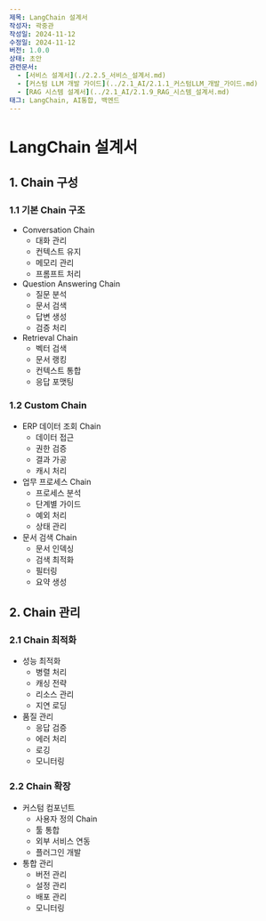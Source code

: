 ```yaml
---
제목: LangChain 설계서
작성자: 곽중관
작성일: 2024-11-12
수정일: 2024-11-12
버전: 1.0.0
상태: 초안
관련문서:
  - [서비스 설계서](./2.2.5_서비스_설계서.md)
  - [커스텀 LLM 개발 가이드](../2.1_AI/2.1.1_커스텀LLM_개발_가이드.md)
  - [RAG 시스템 설계서](../2.1_AI/2.1.9_RAG_시스템_설계서.md)
태그: LangChain, AI통합, 백엔드
---
```


# LangChain 설계서

## 1. Chain 구성

### 1.1 기본 Chain 구조
- Conversation Chain
  - 대화 관리
  - 컨텍스트 유지
  - 메모리 관리
  - 프롬프트 처리
- Question Answering Chain
  - 질문 분석
  - 문서 검색
  - 답변 생성
  - 검증 처리
- Retrieval Chain
  - 벡터 검색
  - 문서 랭킹
  - 컨텍스트 통합
  - 응답 포맷팅

### 1.2 Custom Chain
- ERP 데이터 조회 Chain
  - 데이터 접근
  - 권한 검증
  - 결과 가공
  - 캐시 처리
- 업무 프로세스 Chain
  - 프로세스 분석
  - 단계별 가이드
  - 예외 처리
  - 상태 관리
- 문서 검색 Chain
  - 문서 인덱싱
  - 검색 최적화
  - 필터링
  - 요약 생성

## 2. Chain 관리

### 2.1 Chain 최적화
- 성능 최적화
  - 병렬 처리
  - 캐싱 전략
  - 리소스 관리
  - 지연 로딩
- 품질 관리
  - 응답 검증
  - 에러 처리
  - 로깅
  - 모니터링

### 2.2 Chain 확장
- 커스텀 컴포넌트
  - 사용자 정의 Chain
  - 툴 통합
  - 외부 서비스 연동
  - 플러그인 개발
- 통합 관리
  - 버전 관리
  - 설정 관리
  - 배포 관리
  - 모니터링
